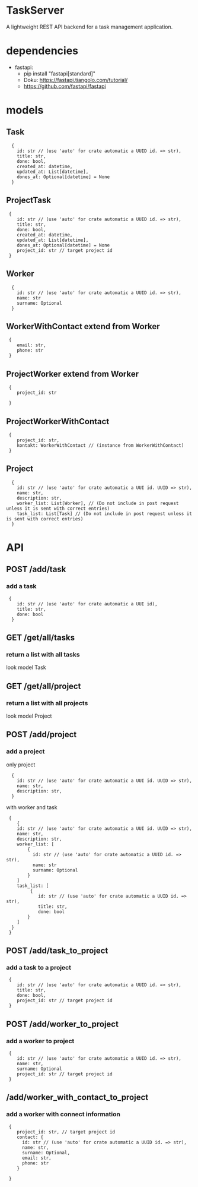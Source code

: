 # TaskServer
A lightweight REST API backend for a task management application.


# dependencies
- fastapi:
  -  pip install "fastapi[standard]"
  -  Doku: https://fastapi.tiangolo.com/tutorial/
  -  https://github.com/fastapi/fastapi  
  


# models
## Task
```
  {
    id: str // (use 'auto' for crate automatic a UUID id. => str),
    title: str,
    done: bool,
    created_at: datetime,
    updated_at: List[datetime], 
    dones_at: Optional[datetime] = None
  }
 ```
  
## ProjectTask
```
 {
    id: str // (use 'auto' for crate automatic a UUID id. => str),
    title: str,
    done: bool,
    created_at: datetime,
    updated_at: List[datetime], 
    dones_at: Optional[datetime] = None
    project_id: str // target project id
 }
``` 

## Worker
```
  {
    id: str // (use 'auto' for crate automatic a UUID id. => str),
    name: str
    surname: Optional
  }
```
## WorkerWithContact extend from Worker
```
 {
    email: str,
    phone: str
 }
```
## ProjectWorker extend from Worker
```
 {
    project_id: str
    
 }
```
## ProjectWorkerWithContact
```
 {
    project_id: str,
    kontakt: WorkerWithContact // (instance from WorkerWithContact)
 }
```
## Project
```
  {
    id: str // (use 'auto' for crate automatic a UUI id. UUID => str),
    name: str,
    description: str,
    worker_list: List[Worker], // (Do not include in post request unless it is sent with correct entries)
    task_list: List[Task] // (Do not include in post request unless it is sent with correct entries)
  }
```
# API

## POST /add/task
### add a task

```
 {
    id: str // (use 'auto' for crate automatic a UUI id),
    title: str,
    done: bool
  }

```
## GET /get/all/tasks
### return a list with all tasks
look model Task


## GET /get/all/project
### return a list with all projects
look model Project


## POST /add/project
### add a project

only project
```
  {
    id: str // (use 'auto' for crate automatic a UUI id. UUID => str),
    name: str,
    description: str,
  }
```
with worker and task
```
 {
    {
    id: str // (use 'auto' for crate automatic a UUI id. UUID => str),
    name: str,
    description: str,
    worker_list: [
        {
          id: str // (use 'auto' for crate automatic a UUID id. => str),
          name: str
          surname: Optional
        }
    ]
    task_list: [
         {
            id: str // (use 'auto' for crate automatic a UUID id. => str),
            title: str,
            done: bool
        }
    ]
  }
 }
```
## POST /add/task_to_project
### add a task to a project
```
 {
    id: str // (use 'auto' for crate automatic a UUID id. => str),
    title: str,
    done: bool,
    project_id: str // target project id
 }

```
## POST /add/worker_to_project
### add a worker to project
```
 {
    id: str // (use 'auto' for crate automatic a UUID id. => str),
    name: str,
    surname: Optional
    project_id: str // target project id
 }
```
## /add/worker_with_contact_to_project
### add a worker with connect information
```
 {
    project_id: str, // target project id
    contact: {
      id: str // (use 'auto' for crate automatic a UUID id. => str),
      name: str,
      surname: Optional,
      email: str,
      phone: str
    }
    
 }
```




